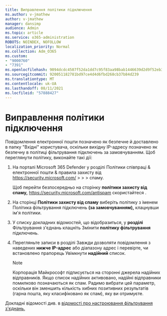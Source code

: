 ```yaml
---
title: Виправлення політики підключення
ms.author: v-jmathew
author: v-jmathew
manager: dansimp
audience: Admin
ms.topic: article
ms.service: o365-administration
ROBOTS: NOINDEX, NOFOLLOW
localization_priority: Normal
ms.collection: Adm_O365
ms.custom:
- "9000760"
- "7391"
ms.openlocfilehash: 9094dcdc4507f52da1dd7c95f83aa98bab1446639d2d9f52eb3a7bc849dc183c
ms.sourcegitcommit: 920051182781bd97ce4d4d6fbd268cb37b84d239
ms.translationtype: MT
ms.contentlocale: uk-UA
ms.lasthandoff: 08/11/2021
ms.locfileid: "57888427"
---
```

# <a name="fix-connection-policy"></a>Виправлення політики підключення

Повідомлення електронної пошти позначено як безпечне й доставлено в папку "Вхідні" користувача, оскільки вихідну IP-адресу позначено як безпечну в політиці фільтрування підключень за замовчуванням. Щоб переглянути політику, виконайте такі дії:

1. На порталі Microsoft 365 Defender у розділі Політики співпраці & електронної пошти & правила захисту від <https://security.microsoft.com/>  \>  \>  \>  спаму. 

   Щоб перейти безпосередньо на сторінку **політики захисту від спаму,** <https://security.microsoft.com/antispam> скористайтеся .

2. На сторінці **Політики захисту від спаму** виберіть політику з іменем Політика фільтрування підключень **(за замовчуванням),** клацнувши ім'я політики.

3. У списку докладних відомостей, що відобразиться, у **розділі** Фільтрування з'єднань клацніть Змінити **політику фільтрування** підключень.

4. Перегляньте записи в розділі Завжди дозволяти повідомлення з наведених **нижче IP-адрес** або діапазону адрес і перевірте, чи встановлено прапорець Увімкнути **надійний** список.

   > [!NOTE]
   > Корпорація Майкрософт підписується на сторонні джерела надійних відправників. Якщо список надійних активовано, надійні відправники помилково позначаються як спам. Радимо вибрати цей параметр, оскільки він зменшить кількість хибних позитивних результатів (гарна пошта, яку класифіковано як спам), яку ви отримуєте.

Докладні відомості див. в [відомості про настроювання фільтрування з'єднань.](https://docs.microsoft.com/microsoft-365/security/office-365-security/configure-the-connection-filter-policy)
